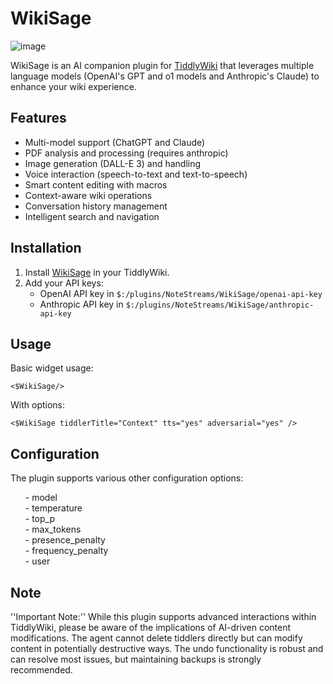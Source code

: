 # WikiSage

![image](https://github.com/user-attachments/assets/31e54076-cd69-4c57-a7b9-22a8ad10c654)

WikiSage is an AI companion plugin for [TiddlyWiki](https://tiddlywiki.com) that leverages multiple language models (OpenAI's GPT and o1 models and Anthropic's Claude) to enhance your wiki experience.


<h2>Features</h2>
<ul>
    <li>Multi-model support (ChatGPT and Claude)</li>
    <li>PDF analysis and processing (requires anthropic)</li> 
    <li>Image generation (DALL-E 3) and handling</li>
    <li>Voice interaction (speech-to-text and text-to-speech)</li>
    <li>Smart content editing with macros</li>
    <li>Context-aware wiki operations</li>
    <li>Conversation history management</li>
    <li>Intelligent search and navigation</li>
</ul>

<h2>Installation</h2>
<ol>
    <li>Install <a href="https://github.com/well-noted/WikiSage/raw/main/WikiSage.tid">WikiSage</a> in your TiddlyWiki.</li>
    <li>Add your API keys:
        <ul>
            <li>OpenAI API key in <code>$:/plugins/NoteStreams/WikiSage/openai-api-key</code></li>
            <li>Anthropic API key in <code>$:/plugins/NoteStreams/WikiSage/anthropic-api-key</code></li>
        </ul>
    </li>
</ol>

<h2>Usage</h2>
<p>Basic widget usage:</p>
<pre><code>&lt;$WikiSage/&gt;</code></pre>

<p>With options:</p>
<pre><code>&lt;$WikiSage tiddlerTitle="Context" tts="yes" adversarial="yes" /&gt;</code></pre>

<h2>Configuration</h2>
<p>The plugin supports various other configuration options:</p>
<ul>
- model<br>
- temperature<br>
- top_p<br>
- max_tokens<br>
- presence_penalty<br>
- frequency_penalty<br>
- user<br>
</ul>

<h2>Note</h2>
''Important Note:'' While this plugin supports advanced interactions within TiddlyWiki, please be aware of the implications of AI-driven content modifications. The agent cannot delete tiddlers directly but can modify content in potentially destructive ways. The undo functionality is robust and can resolve most issues, but maintaining backups is strongly recommended.<br><br>
